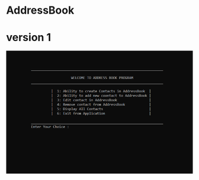# AddressBook
# version 1
![MasterHead](https://github.com/Pra3496/AddressBook/raw/AddbookV1/AddressBook/address.PNG)
